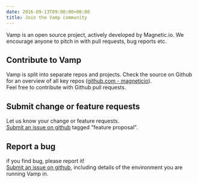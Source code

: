 ```yaml
---
date: 2016-09-13T09:00:00+00:00
title: Join the Vamp community
---
```

Vamp is an open source project, actively developed by Magnetic.io. We encourage anyone to pitch in with pull requests, bug reports etc. 

## Contribute to Vamp 
Vamp is split into separate repos and projects. Check the source on Github for an overview of all key repos ([github.com - magneticio](https://github.com/magneticio)).   
Feel free to contribute with Github pull requests.

## Submit change or feature requests 
Let us know your change or feature requests.  
[Submit an issue on github](https://github.com/magneticio/vamp/issues) tagged "feature proposal". 

## Report a bug 
if you find  bug, please report it!  
[Submit an issue on github](https://github.com/magneticio/vamp/issues), including details of the environment you are running Vamp in.
